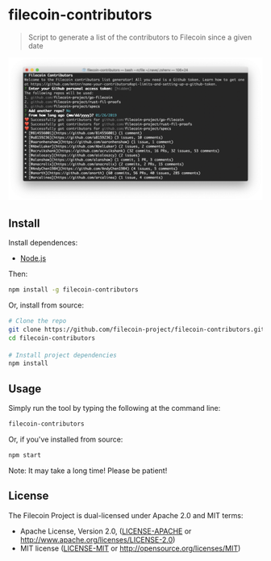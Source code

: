 # filecoin-contributors

> Script to generate a list of the contributors to Filecoin since a given date

![Screenshot](https://raw.githubusercontent.com/filecoin-project/filecoin-contributors/master/screenshot.png)

## Install

Install dependences:

* [Node.js](https://nodejs.org/en/)

Then:

```sh
npm install -g filecoin-contributors
```

Or, install from source:

```sh
# Clone the repo
git clone https://github.com/filecoin-project/filecoin-contributors.git
cd filecoin-contributors

# Install project dependencies
npm install
```

## Usage

Simply run the tool by typing the following at the command line:

```sh
filecoin-contributors
```

Or, if you've installed from source:

```sh
npm start
```

Note: It may take a long time! Please be patient!

## License

The Filecoin Project is dual-licensed under Apache 2.0 and MIT terms:

- Apache License, Version 2.0, ([LICENSE-APACHE](https://github.com/filecoin-project/go-filecoin/blob/master/LICENSE-APACHE) or http://www.apache.org/licenses/LICENSE-2.0)
- MIT license ([LICENSE-MIT](https://github.com/filecoin-project/go-filecoin/blob/master/LICENSE-MIT) or http://opensource.org/licenses/MIT)
